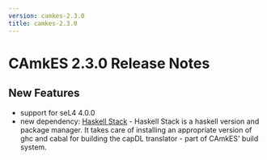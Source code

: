 ```yaml
---
version: camkes-2.3.0
title: camkes-2.3.0
---
```

# CAmkES 2.3.0 Release Notes


## New Features


- support for seL4 4.0.0
- new dependency: [Haskell Stack](http://haskellstack.org)
        -   Haskell Stack is a haskell version and package manager. It
            takes care of installing an appropriate version of ghc and
            cabal for building the capDL translator - part of CAmkES'
            build system.


